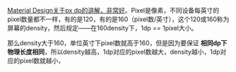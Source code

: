 [Material Design关于px dp的讲解，非常好](https://m2.material.io/design/layout/pixel-density.html#pixel-density)。Pixel是像素，不同设备每英寸的pixel数量都不一样，有的是120，有的是160（pixel数/英寸），这个120或160称为屏幕的density，然后规定——在160density下，1dp == 1pixel大小。

那么density大于160，单位英寸下pixel数就高于160，但是因为要保证 **相同dp下物理长度相同**，所以density越高，1dp对应的pixel数越大，density越小，1dp对应的pixel数就越小，